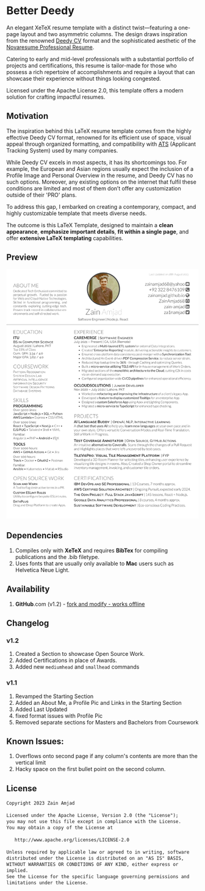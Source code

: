 Better Deedy
=========================

An elegant XeTeX resume template with a distinct twist—featuring a one-page layout and two asymmetric columns. The design draws inspiration from the renowned [Deedy CV](https://www.overleaf.com/latex/templates/deedy-cv/bjryvfsjdyxz) format and the sophisticated aesthetic of the [Novaresume Professional Resume](https://novoresume.com/editor/new-resume/6).

Catering to early and mid-level professionals with a substantial portfolio of projects and certifications, this resume is tailor-made for those who possess a rich repertoire of accomplishments and require a layout that can showcase their experience without things looking congested. 

Licensed under the Apache License 2.0, this template offers a modern solution for crafting impactful resumes.

## Motivation

The inspiration behind this LaTeX resume template comes from the highly effective Deedy CV format, renowned for its efficient use of space, visual appeal through organized formatting, and compatibility with [ATS](http://www.businessinsider.com/most-big-companies-have-a-tracking-system-that-scans-your-resume-for-keywords-2012-1) (Applicant Tracking System) used by many companies. 

While Deedy CV excels in most aspects, it has its shortcomings too. For example, the European and Asian regions usually expect the inclusion of a Profile Image and Personal Overview in the resume, and Deedy CV has no such options. Moreover, any existing options on the internet that fulfil these conditions are limited and most of them don’t offer any customization outside of their 'PRO' plans. 

To address this gap, I embarked on creating a contemporary, compact, and highly customizable template that meets diverse needs.

The outcome is this LaTeX Template, designed to maintain a **clean appearance**, **emphasize important details**, **fit within a single page**, and offer **extensive LaTeX templating** capabilities.
## Preview
![alt tag](https://raw.githubusercontent.com/ZainAmjad68/Better-Deedy/master/Better_Dedee.png)

## Dependencies

1. Compiles only with **XeTeX** and requires **BibTex** for compiling publications and the .bib filetype.
2. Uses fonts that are usually only available to **Mac** users such as Helvetica Neue Light.

## Availability
1. **GitHub**.com (v1.2) - [fork and modify - works offline](https://github.com/ZainAmjad68/better-deedy)

## Changelog
### v1.2
 1. Created a Section to showcase Open Source Work.
 2. Added Certifications in place of Awards.
 3. Added new `mediumhead` and `smallhead` commands

### v1.1
 1. Revamped the Starting Section
 2. Added an About Me, a Profile Pic and Links in the Starting Section
 3. Added Last Updated
 4. fixed format issues with Profile Pic
 5. Removed separate sections for Masters and Bachelors from Coursework

## Known Issues:
1. Overflows onto second page if any column's contents are more than the vertical limit
2. Hacky space on the first bullet point on the second column.

## License
    Copyright 2023 Zain Amjad

    Licensed under the Apache License, Version 2.0 (the "License");
    you may not use this file except in compliance with the License.
    You may obtain a copy of the License at

       http://www.apache.org/licenses/LICENSE-2.0

    Unless required by applicable law or agreed to in writing, software
    distributed under the License is distributed on an "AS IS" BASIS,
    WITHOUT WARRANTIES OR CONDITIONS OF ANY KIND, either express or implied.
    See the License for the specific language governing permissions and
    limitations under the License.
